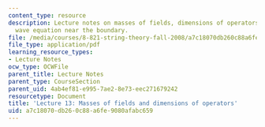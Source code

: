 ```yaml
---
content_type: resource
description: Lecture notes on masses of fields, dimensions of operators, and the AdS
  wave equation near the boundary.
file: /media/courses/8-821-string-theory-fall-2008/a7c18070db260c88a6fe9080afabc659_lecture13.pdf
file_type: application/pdf
learning_resource_types:
- Lecture Notes
ocw_type: OCWFile
parent_title: Lecture Notes
parent_type: CourseSection
parent_uid: 4ab4ef81-e995-7ae2-8e73-eec271679242
resourcetype: Document
title: 'Lecture 13: Masses of fields and dimensions of operators'
uid: a7c18070-db26-0c88-a6fe-9080afabc659
---
```

